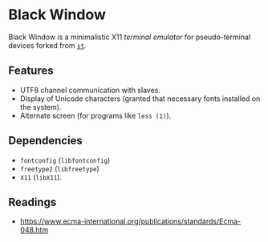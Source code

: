 # Black Window

Black Window is a minimalistic X11 *terminal emulator* for pseudo-terminal devices forked from [`st`](http://st.suckless.org/).

## Features

- UTF8 channel communication with slaves.
- Display of Unicode characters (granted that necessary fonts installed on the system).
- Alternate screen (for programs like `less (1)`).

## Dependencies

- `fontconfig` (`libfontconfig`)
- `freetype2` (`libfreetype`)
- `X11` (`libX11`).

## Readings

- https://www.ecma-international.org/publications/standards/Ecma-048.htm
